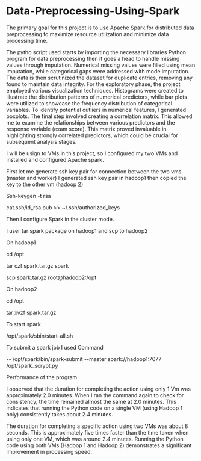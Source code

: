 # Data-Preprocessing-Using-Spark
The primary goal for this project is to use Apache Spark for distributed data preprocessing to maximize resource utilization and minimize data processing time.

The pytho script used starts by importing the necessary libraries Python program for data preprocessing then it goes a head to handle missing values through imputation. Numerical missing values were filled using mean imputation, while categorical gaps were addressed with mode imputation. The data is then scrutinized the dataset for duplicate entries, removing any found to maintain data integrity. For the exploratory phase, the project employed various visualization techniques. Histograms were created to illustrate the distribution patterns of numerical predictors, while bar plots were utilized to showcase the frequency distribution of categorical variables. To identify potential outliers in numerical features, I generated boxplots.
The final step involved creating a correlation matrix. This allowed me to examine the relationships between various predictors and the response variable (exam score). This matrix proved invaluable in highlighting strongly correlated predictors, which could be crucial for subsequent analysis stages.

I will be usign to VMs in this project, so I configured my two VMs and installed and configured Apache spark.

First let me generate ssh key pair for connection between the two vms (master and worker) I generated ssh key pair in hadoop1 then copied the key to the other vm (hadoop 2)

Ssh-keygen -t rsa

cat.ssh/id_rsa.pub >> ~/.ssh/authorized_keys

Then I configure Spark in the cluster mode.

I user tar spark package on hadoop1 and scp to hadoop2

On hadoop1

cd /opt

tar czf spark.tar.gz spark

scp spark.tar.gz root@hadoop2:/opt

On hadoop2

cd /opt

tar xvzf spark.tar.gz

To start spark

/opt/spark/sbin/start-all.sh

To submit a spark job I used Command

-- /opt/spark/bin/spark-submit --master spark://hadoop1:7077 /opt/spark_scrypt.py

Performance of the program

I observed that the duration for completing the action using only 1 Vm was approximately 2.0 minutes. When I ran the command again to check for consistency, the time remained almost the same at 2.0 minutes. This indicates that running the Python code on a single VM (using Hadoop 1 only) consistently takes about 2.4 minutes.

The duration for completing a specific action using two VMs was about 8 seconds. This is approximately five times faster than the time taken when using only one VM, which was around 2.4 minutes. Running the Python code using both VMs (Hadoop 1 and Hadoop 2) demonstrates a significant improvement in processing speed.
